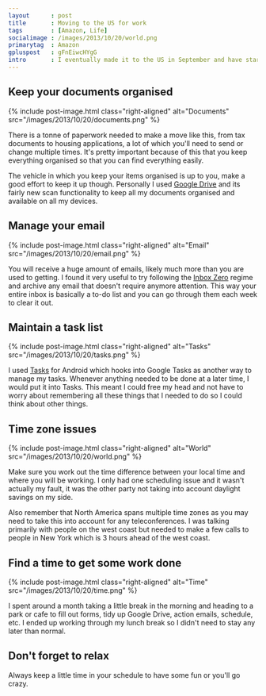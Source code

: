 ```yaml
---
layout      : post
title       : Moving to the US for work
tags        : [Amazon, Life]
socialimage : /images/2013/10/20/world.png
primarytag  : Amazon
gpluspost   : gFnEiwcHYgG
intro       : I eventually made it to the US in September and have started working at Amazon! It was a pretty intense period in the couple of months leading up to leaving Australia. I have compiled a list of things that that helped me and also what I wished I had known before starting the move.
---
```


## Keep your documents organised

{% include post-image.html class="right-aligned" alt="Documents" src="/images/2013/10/20/documents.png" %}

There is a tonne of paperwork needed to make a move like this, from tax documents to housing applications, a lot of which you'll need to send or change multiple times. It's pretty important because of this that you keep everything organised so that you can find everything easily.

The vehicle in which you keep your items organised is up to you, make a good effort to keep it up though. Personally I used [Google Drive][1] and its fairly new scan functionality to keep all my documents organised and available on all my devices.

## Manage your email

{% include post-image.html class="right-aligned" alt="Email" src="/images/2013/10/20/email.png" %}

You will receive a huge amount of emails, likely much more than you are used to getting. I found it very useful to try following the [Inbox Zero][2] regime and archive any email that doesn't require anymore attention. This way your entire inbox is basically a to-do list and you can go through them each week to clear it out.

## Maintain a task list

{% include post-image.html class="right-aligned" alt="Tasks" src="/images/2013/10/20/tasks.png" %}

I used [Tasks][3] for Android which hooks into Google Tasks as another way to manage my tasks. Whenever anything needed to be done at a later time, I would put it into Tasks. This meant I could free my head and not have to worry about remembering all these things that I needed to do so I could think about other things.

## Time zone issues

{% include post-image.html class="right-aligned" alt="World" src="/images/2013/10/20/world.png" %}

Make sure you work out the time difference between your local time and where you will be working. I only had one scheduling issue and it wasn't actually my fault, it was the other party not taking into account daylight savings on my side.

Also remember that North America spans multiple time zones as you may need to take this into account for any teleconferences. I was talking primarily with people on the west coast but needed to make a few calls to people in New York which is 3 hours ahead of the west coast.

## Find a time to get some work done

{% include post-image.html class="right-aligned" alt="Time" src="/images/2013/10/20/time.png" %}

I spent around a month taking a little break in the morning and heading to a park or cafe to fill out forms, tidy up Google Drive, action emails, schedule, etc. I ended up working through my lunch break so I didn't need to stay any later than normal.

## Don't forget to relax

Always keep a little time in your schedule to have some fun or you'll go crazy.

[1]: http://drive.google.com
[2]: http://inboxzero.com/
[3]: https://play.google.com/store/apps/details?id=ch.teamtasks.tasks.paid&hl=en

